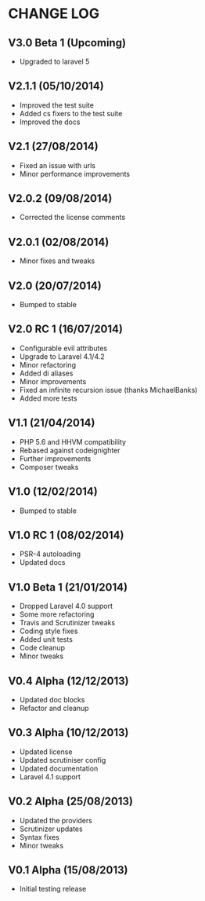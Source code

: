 CHANGE LOG
==========


## V3.0 Beta 1 (Upcoming)

* Upgraded to laravel 5


## V2.1.1 (05/10/2014)

* Improved the test suite
* Added cs fixers to the test suite
* Improved the docs


## V2.1 (27/08/2014)

* Fixed an issue with urls
* Minor performance improvements


## V2.0.2 (09/08/2014)

* Corrected the license comments


## V2.0.1 (02/08/2014)

* Minor fixes and tweaks


## V2.0 (20/07/2014)

* Bumped to stable


## V2.0 RC 1 (16/07/2014)

* Configurable evil attributes
* Upgrade to Laravel 4.1/4.2
* Minor refactoring
* Added di aliases
* Minor improvements
* Fixed an infinite recursion issue (thanks MichaelBanks)
* Added more tests


## V1.1 (21/04/2014)

* PHP 5.6 and HHVM compatibility
* Rebased against codeignighter
* Further improvements
* Composer tweaks


## V1.0 (12/02/2014)

* Bumped to stable


## V1.0 RC 1 (08/02/2014)

* PSR-4 autoloading
* Updated docs


## V1.0 Beta 1 (21/01/2014)

* Dropped Laravel 4.0 support
* Some more refactoring
* Travis and Scrutinizer tweaks
* Coding style fixes
* Added unit tests
* Code cleanup
* Minor tweaks


## V0.4 Alpha (12/12/2013)

* Updated doc blocks
* Refactor and cleanup


## V0.3 Alpha (10/12/2013)

* Updated license
* Updated scrutiniser config
* Updated documentation
* Laravel 4.1 support


## V0.2 Alpha (25/08/2013)

* Updated the providers
* Scrutinizer updates
* Syntax fixes
* Minor tweaks


## V0.1 Alpha (15/08/2013)

* Initial testing release
